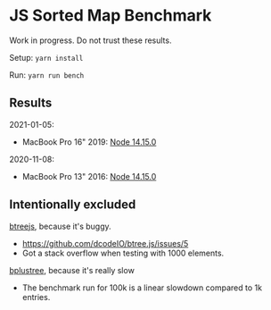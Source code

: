 # JS Sorted Map Benchmark

Work in progress.  Do not trust these results.

Setup: `yarn install`

Run: `yarn run bench`

## Results

2021-01-05:
- MacBook Pro 16" 2019: [Node 14.15.0](results/2021-01-05-Node-14.15.0-MacBook-Pro-16-2019.txt)

2020-11-08:
- MacBook Pro 13" 2016: [Node 14.15.0](results/2020-11-08-Node-14.15.0-MacBook-Pro-13-2016.txt)

## Intentionally excluded

[btreejs](https://www.npmjs.com/package/btreejs), because it's buggy.
- https://github.com/dcodeIO/btree.js/issues/5
- Got a stack overflow when testing with 1000 elements.

[bplustree](https://www.npmjs.com/package/bplustree), because it's really slow
- The benchmark run for 100k is a linear slowdown compared to 1k entries.
